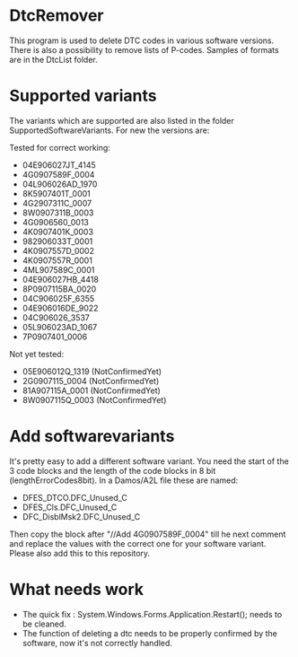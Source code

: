 # DtcRemover

This program is used to delete DTC codes in various software versions. There is also a possibility to remove lists of P-codes. Samples of formats are in the DtcList folder.

# Supported variants
The variants which are supported are also listed in the folder SupportedSoftwareVariants. For new the versions are:

Tested for correct working:
-  04E906027JT_4145
-  4G0907589F_0004
-  04L906026AD_1970
-  8K5907401T_0001
-  4G2907311C_0007
-  8W0907311B_0003
-  4G0906560_0013
-  4K0907401K_0003
-  982906033T_0001
-  4K0907557D_0002
-  4K0907557R_0001
-  4ML907589C_0001
-  04E906027HB_4418
-  8P0907115BA_0020
-  04C906025F_6355
-  04E906016DE_9022
-  04C906026_3537
-  05L906023AD_1067
-  7P0907401_0006

Not yet tested:
-  05E906012Q_1319 (NotConfirmedYet)
-  2G0907115_0004 (NotConfirmedYet)
-  81A907115A_0001 (NotConfirmedYet)
-  8W0907115Q_0003 (NotConfirmedYet)

# Add softwarevariants
It's pretty easy to add a different software variant. You need the start of the 3 code blocks and the length of the code blocks in 8 bit (lengthErrorCodes8bit). In a Damos/A2L file these are named:
-   DFES_DTCO.DFC_Unused_C
-   DFES_Cls.DFC_Unused_C
-   DFC_DisblMsk2.DFC_Unused_C

Then copy the block after "//Add 4G0907589F_0004" till he next comment and replace the values with the correct one for your software variant. Please also add this to this repository.

# What needs work
-  The quick fix : System.Windows.Forms.Application.Restart(); needs to be cleaned.
-  The function of deleting a dtc needs to be properly confirmed by the software, now it's not correctly handled.
